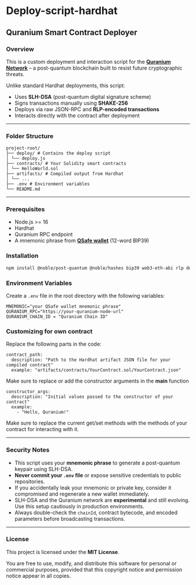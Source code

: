 # Deploy-script-hardhat
## Quranium Smart Contract Deployer

### Overview

This is a custom deployment and interaction script for the **[Quranium Network](https://quranium.org)** – a post-quantum blockchain built to resist future cryptographic threats.

Unlike standard Hardhat deployments, this script:

- Uses **SLH-DSA** (post-quantum digital signature scheme)
- Signs transactions manually using **SHAKE-256**
- Deploys via raw JSON-RPC and **RLP-encoded transactions**
- Interacts directly with the contract after deployment

---

###  Folder Structure

```
project-root/
├── deploy/ # Contains the deploy script
│ └── deploy.js
├── contracts/ # Your Solidity smart contracts
│ └── HelloWorld.sol
├── artifacts/ # Compiled output from Hardhat
│ └── ...
├── .env # Environment variables
└── README.md
```

---

### Prerequisites

- Node.js >= 16
- Hardhat
- Quranium RPC endpoint
- A mnemonic phrase from **[QSafe wallet](https://docs.qsafewallet.com)** (12-word BIP39)

### Installation

```bash
npm install @noble/post-quantum @noble/hashes bip39 web3-eth-abi rlp dotenv @enkryptcom/utils

```
### Environment Variables

Create a `.env` file in the root directory with the following variables:

```env
MNEMONIC="your QSafe wallet mnemonic phrase"
QURANIUM_RPC="https://your-quranium-node-url"
QURANIUM_CHAIN_ID = "Quranium Chain ID"
```
### Customizing for own contract

Replace the following parts in the code:
```
contract_path: 
  description: "Path to the Hardhat artifact JSON file for your compiled contract"
  example: "artifacts/contracts/YourContract.sol/YourContract.json"
```
Make sure to replace or add the constructor arguments in the **main** function

```
constructor_args: 
  description: "Initial values passed to the constructor of your contract"
  example: 
    - "Hello, Quranium!" 
```

Make sure to replace the current get/set methods with the methods of your contract for interacting with it.

---

### Security Notes

- This script uses your **mnemonic phrase** to generate a post-quantum keypair using SLH-DSA.
- **Never commit your `.env` file** or expose sensitive credentials to public repositories.
- If you accidentally leak your mnemonic or private key, consider it compromised and regenerate a new wallet immediately.
- SLH-DSA and the Quranium network are **experimental** and still evolving. Use this setup cautiously in production environments.
- Always double-check the `chainId`, contract bytecode, and encoded parameters before broadcasting transactions.

---

### License

This project is licensed under the **MIT License**.

You are free to use, modify, and distribute this software for personal or commercial purposes, provided that this copyright notice and permission notice appear in all copies.


